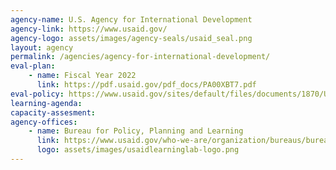 ```yaml
---
agency-name: U.S. Agency for International Development
agency-link: https://www.usaid.gov/
agency-logo: assets/images/agency-seals/usaid_seal.png
layout: agency
permalink: /agencies/agency-for-international-development/
eval-plan:
    - name: Fiscal Year 2022
      link: https://pdf.usaid.gov/pdf_docs/PA00XBT7.pdf
eval-policy: https://www.usaid.gov/sites/default/files/documents/1870/USAIDEvaluationPolicy.pdf
learning-agenda:
capacity-assesment:
agency-offices:
    - name: Bureau for Policy, Planning and Learning
      link: https://www.usaid.gov/who-we-are/organization/bureaus/bureau-policy-planning-and-learning
      logo: assets/images/usaidlearninglab-logo.png
---
```

